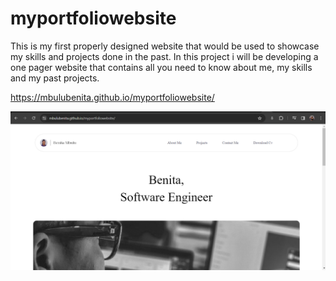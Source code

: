 # myportfoliowebsite
This is my first properly designed website that would be used to showcase my skills and projects done in the past.
In this project i will be developing a one pager website that contains all you need to know about me, my skills and my past projects.

https://mbulubenita.github.io/myportfoliowebsite/

 <img src="portfolio-pics.PNG" alt="Portfolio Pics">

